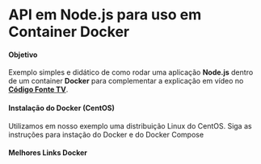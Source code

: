 # API em Node.js para uso em Container Docker

#### Objetivo

Exemplo simples e didático de como rodar uma aplicação **Node.js** dentro de um container **Docker** para complementar a explicação em vídeo no **[Código Fonte TV](https://youtube.com/codigofontetv)**.

#### Instalação do Docker (CentOS)

Utilizamos em nosso exemplo uma distribuição Linux do CentOS. Siga as instruções para instação do Docker e do Docker Compose

#### Melhores Links Docker

